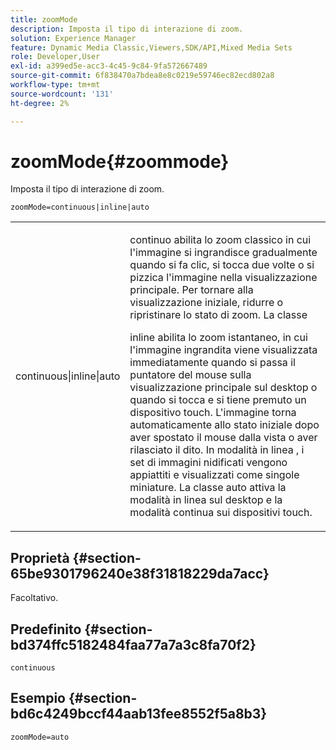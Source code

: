 ```yaml
---
title: zoomMode
description: Imposta il tipo di interazione di zoom.
solution: Experience Manager
feature: Dynamic Media Classic,Viewers,SDK/API,Mixed Media Sets
role: Developer,User
exl-id: a399ed5e-acc3-4c45-9c84-9fa572667489
source-git-commit: 6f838470a7bdea8e8c0219e59746ec82ecd802a8
workflow-type: tm+mt
source-wordcount: '131'
ht-degree: 2%

---
```


# zoomMode{#zoommode}

Imposta il tipo di interazione di zoom.

`zoomMode=continuous|inline|auto`

<table id="table_E314540D347D47699C04EB80D20C0721"> 
 <tbody> 
  <tr> 
   <td colname="col1"> <p> <span class="codeph"> continuous|inline|auto </span> </p> </td> 
   <td colname="col2"> <p> <span class="codeph"> continuo </span> abilita lo zoom classico in cui l'immagine si ingrandisce gradualmente quando si fa clic, si tocca due volte o si pizzica l'immagine nella visualizzazione principale. Per tornare alla visualizzazione iniziale, ridurre o ripristinare lo stato di zoom. La classe </p> <p> <span class="codeph"> inline </span> abilita lo zoom istantaneo, in cui l'immagine ingrandita viene visualizzata immediatamente quando si passa il puntatore del mouse sulla visualizzazione principale sul desktop o quando si tocca e si tiene premuto un dispositivo touch. L'immagine torna automaticamente allo stato iniziale dopo aver spostato il mouse dalla vista o aver rilasciato il dito. In modalità <span class="codeph"> in linea </span>, i set di immagini nidificati vengono appiattiti e visualizzati come singole miniature. La classe <span class="codeph"> auto </span> attiva la modalità in linea sul desktop e la modalità continua sui dispositivi touch. </p> </td> 
  </tr> 
 </tbody> 
</table>

## Proprietà {#section-65be9301796240e38f31818229da7acc}

Facoltativo.

## Predefinito {#section-bd374ffc5182484faa77a7a3c8fa70f2}

`continuous`

## Esempio {#section-bd6c4249bccf44aab13fee8552f5a8b3}

`zoomMode=auto`
